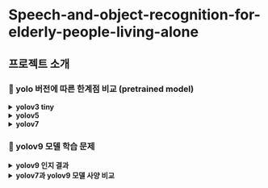 # Speech-and-object-recognition-for-elderly-people-living-alone


## 프로젝트 소개


### 📌 yolo 버전에 따른 한계점 비교 (pretrained model)
<details>
  <summary><b>yolov3 tiny</b></summary>
</br>
  <div markdown="1">
    <ul>
      <li>인식이 매우 불안정함. bounding box가 지속적으로 나타나지 않고 깜빡거림</li>
      <img src="https://github.com/MechanIT/Speech-and-object-recognition-for-elderly-people-living-alone/assets/161675231/d5425817-fbd0-4613-8a26-f994f2d2bcf6" width=40%>
    </ul>
  </br>
    <ul>
      <li>누워 있는 사람의 경우, 사람으로 인지하지 못함</li>
      <img src="https://github.com/MechanIT/Speech-and-object-recognition-for-elderly-people-living-alone/assets/161675231/a916836d-6226-4f9a-9d6a-21c6afcd0092" width=40%>
    </ul>
  </br>
    <ul>
      <li>정자세인 사람만 제대로 인식하며, 자세가 조금만 바뀌어도 인지하지 못함</li>
    </ul>
</details>

<details>
  <summary><b>yolov5</b></summary>
</br>
  <div markdown="1">
    <ul>
      <li>yolov3와 다르게 누워 있는 사람도 person으로 인식함.</li>
      <img src="https://github.com/MechanIT/Speech-and-object-recognition-for-elderly-people-living-alone/assets/161675231/9c982336-01f1-43bb-bb86-b8f10b3be2e5" width=40%>
    </ul>
  </br>
    <ul>
    <li>객체의 일부분만 사람으로 인식하는 yolov3와 다르게, 사람(person)으로 인식하는 범위(bounding box)가 더 커지고 다양한 자세에도 사람으로 인지를 할 수 있음</li>
      <img src="https://github.com/MechanIT/Speech-and-object-recognition-for-elderly-people-living-alone/assets/161675231/37b5bc68-136f-4ab9-a3ea-0e15fdcbd273" width=40%>
   </ul>
</br>
    <ul>
      <b>→ 그러나 누워 있는 자세까지 인지 불가</b>
   </ul>
</details>

<details>
  <summary><b>yolov7</b></summary>
</br>
  <div markdown="1">
    <ul>
      <li>인지 정확도가 매우 높음. 특히 사람의 경우 대부분 90% 이상의 정확도가 출력됨</li>
      <img src="https://github.com/MechanIT/Speech-and-object-recognition-for-elderly-people-living-alone/assets/161675231/d9f2adcf-609b-443f-9be3-dca6db582119" width=40%>
   </ul>
</br>
</br>
    <ul>
      <li>사람이 정지해 있을 경우,  Bounding box 크기 변화가 작음</li>
      <img src="https://github.com/MechanIT/Speech-and-object-recognition-for-elderly-people-living-alone/assets/161675231/c5563ec0-f5fe-4716-821e-609f3247aa28" width=40%>
   </ul>
</br>
</br>
    <ul>
      <li>yolov3, yolov5보다 실시간성이 매우 좋음</li>
   </ul>
</br>
    <ul>
        <b>→ ❗모델의 실시간성과 정확성을 고려하여, 학습시킬 모델을 yolov7으로 결정❗</b>
   </ul>
</details>


### 📌 yolov9 모델 학습 문제
<details>
  <summary><b>yolov9 인지 결과</b></summary>
</br>
성능비교를 위해 yolov7과  yolov9을 동일 데이터셋, 동일 batch size와 epoch로 학습을 진행함. 
</br>
그러나, yolov9 학습 모델을 실행했을 때 객체를 인지하는 비율이 낮고 인지에 성공하더라도 정확도가 아주 낮음. 
  <div markdown="1">
  </br>
    <ul>
      <li>한명이 잡혔을 때 person으로 판별가능</li>
        하드웨어의 한계상, 딜레이가 매우 심하고 person을 인지하나 그 정확도가 0.2 수준으로 낮음. 또한 거의 전신의 ⅔ 이상이 나와야 person으로 인지 가능하고 정자세에서 벗어나는 자세를 취하거나 거리가 가까우면 거의 인식하지 못함
    </ul>
  </br>
    <ul>
      <li>누운 사람</li>
        누운 사람의 경우, 다른 학습된 모델과 다르게 거의 인식하지 못함. 다양한 자세와 각도로 학습시켰지만 실제 검증에서는 많은 시도중에 1번 인식될 정도로 거의 인식하지 못함.
    </ul>
  </br>
    <ul>
      <li>2명 이상의 사람이 화면에 나왔을 때</li>
        정상적으로 학습된 v7의 경우, 2명이 인식돼도 정확도가 떨어지지 않고 모두 사람으로 인식할 수 있는 것을 확인함. 
        </br>
        또한 2명의 자세가 달라도 동시에 성공적으로 자세를 구별하여 인식할 수 있었음.
      </br>
      </br>
        그러나 v9의 경우 2명이 화면에 나오면 각각을 person으로 인지는 하나 2명이 각기 다른 자세를 취해도 역시 인식하지 못하고 손을 사람으로 인식하는 등 오인식 문제도 발견됨.
    </ul>
</details>
<details>
   <summary><b>yolov7과 yolov9 모델 사양 비교</b></summary>
  </br>
    <ul>
      <li>yolov7과 yolov9 모델 사양의 비교</li>
      yolov9의 경우 심한 딜레이와 낮은 인식도의 문제를 가졌음. 이를 보다 성공적이었던 yolov7과 yolov9 모델 사양의 비교를 통해 분석해봄.
      </br>
        <img src="https://github.com/MechanIT/Speech-and-object-recognition-for-elderly-people-living-alone/assets/161675231/a62149ac-f7a3-4f17-b166-fce1c5f808d0" width=80%>
      </br>
    </ul>
  </br>
    <ul>
      <li>yolov9 모델은 yolov7 모델에 비해 레이어 수가 두 배 가까이 많고, 파라미터 수와 FLOPs 또한 상당히 증가해 더 복잡하고 계산량이 많음을 의미함. 
      </br>
          복잡성이 증가하면 더 많은 연산이 필요하고, 이는 더 많은 학습 데이터와 시간이 요구됨. 
      </br>
          따라서 같은 조건(예: batch size, epoch)에서 학습했을 때 v7보다 yolov9 모델이 충분히 학습되지 못할 가능성이 높음.
      </br>
          정상적으로 학습된 v7의 경우, 2명이 인식돼도 정확도가 떨어지지 않고 모두 사람으로 인식할 수 있는 것을 확인함. 
      </br>
          또한 2명의 자세가 달라도 동시에 성공적으로 자세를 구별하여 인식할 수 있었음.
      </li>
      </br>
      </br>
    </ul>
</details>
